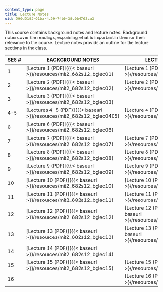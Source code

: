 ```yaml
---
content_type: page
title: Lecture Notes
uid: 590d5193-61ba-4c59-74bb-38c0b4762ca3
---
```


This course contains background notes and lecture notes. Background notes cover the readings, explaining what is important in them or their relevance to the course. Lecture notes provide an outline for the lecture sections in the class.

| SES # | BACKGROUND NOTES | LECTURE NOTES |
| --- | --- | --- |
| 1 | [Lecture 1 (PDF)]({{< baseurl >}}/resources/mit2_682s12_bglec01) | [Lecture 1 (PDF)]({{< baseurl >}}/resources/mit2_682s12_lec01) |
| 2 | [Lecture 2 (PDF)]({{< baseurl >}}/resources/mit2_682s12_bglec02) | [Lecture 2 (PDF)]({{< baseurl >}}/resources/mit2_682s12_lec02) |
| 3 | [Lecture 3 (PDF)]({{< baseurl >}}/resources/mit2_682s12_bglec03) | &nbsp; |
| 4-5 | [Lectures 4-5 (PDF)]({{< baseurl >}}/resources/mit2_682s12_bglec0405) | [Lecture 4 (PDF)]({{< baseurl >}}/resources/mit2_682s12_lec04) |
| 6 | [Lecture 6 (PDF)]({{< baseurl >}}/resources/mit2_682s12_bglec06) | &nbsp; |
| 7 | [Lecture 7 (PDF)]({{< baseurl >}}/resources/mit2_682s12_bglec07) | [Lecture 7 (PDF)]({{< baseurl >}}/resources/mit2_682s12_lec07) |
| 8 | [Lecture 8 (PDF)]({{< baseurl >}}/resources/mit2_682s12_bglec08) | [Lecture 8 (PDF)]({{< baseurl >}}/resources/mit2_682s12_lec08) |
| 9 | [Lecture 9 (PDF)]({{< baseurl >}}/resources/mit2_682s12_bglec09) | [Lecture 9 (PDF)]({{< baseurl >}}/resources/mit2_682s12_lec09) |
| 10 | [Lecture 10 (PDF)]({{< baseurl >}}/resources/mit2_682s12_bglec10) | [Lecture 10 (PDF)]({{< baseurl >}}/resources/mit2_682s12_lec10) |
| 11 | [Lecture 11 (PDF)]({{< baseurl >}}/resources/mit2_682s12_bglec11) | [Lecture 11 (PDF)]({{< baseurl >}}/resources/mit2_682s12_lec11) |
| 12 | [Lecture 12 (PDF)]({{< baseurl >}}/resources/mit2_682s12_bglec12) | [Lecture 12 (PDF - 1.6MB)]({{< baseurl >}}/resources/mit2_682s12_lec12) |
| 13 | [Lecture 13 (PDF)]({{< baseurl >}}/resources/mit2_682s12_bglec13) | [Lecture 13 (PDF - 3.3MB)]({{< baseurl >}}/resources/mit2_682s12_lec13) |
| 14 | [Lecture 14 (PDF)]({{< baseurl >}}/resources/mit2_682s12_bglec14) | &nbsp; |
| 15 | [Lecture 15 (PDF)]({{< baseurl >}}/resources/mit2_682s12_bglec15) | [Lecture 15 (PDF)]({{< baseurl >}}/resources/mit2_682s12_lec15) |
| 16 | &nbsp; | [Lecture 16 (PDF)]({{< baseurl >}}/resources/mit2_682s12_lec16)